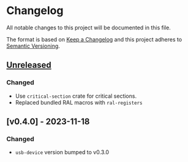 # Changelog

All notable changes to this project will be documented in this file.

The format is based on [Keep a Changelog](http://keepachangelog.com/en/1.0.0/)
and this project adheres to [Semantic Versioning](http://semver.org/spec/v2.0.0.html).

## [Unreleased]


### Changed

* Use `critical-section` crate for critical sections.
* Replaced bundled RAL macros with `ral-registers`


## [v0.4.0] - 2023-11-18

### Changed

* `usb-device` version bumped to v0.3.0



[Unreleased]: https://github.com/stm32-rs/synopsys-usb-otg/compare/v0.4.0...HEAD
[0.4.0]: https://github.com/stm32-rs/synopsys-usb-otg/compare/v0.4.0...v0.3.2
[0.3.2]: https://github.com/stm32-rs/synopsys-usb-otg/compare/v0.3.2...v0.3.1
